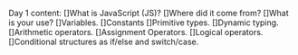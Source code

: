 Day 1 content:
[]What is JavaScript (JS)?
[]Where did it come from?
[]What is your use?
[]Variables.
[]Constants
[]Primitive types.
[]Dynamic typing.
[]Arithmetic operators.
[]Assignment Operators.
[]Logical operators.
[]Conditional structures as if/else and switch/case.
